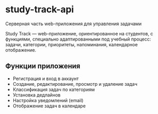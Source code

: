 # study-track-api
Серверная часть web-приложения для управления задачами

Study Track — web-приложение, ориентированное на студентов, с функциями, специально адаптированными под учебный процесс: задачи, категории, приоритеты, напоминания, календарное отображение.

## Функции приложения

- Регистрация и вход в аккаунт
- Создание, редактирование, просмотр и удаление задач
- Классификация задач по категориям
- Установка дедлайнов
- Настройка уведомлений (email)
- Отображение задач в календаре
